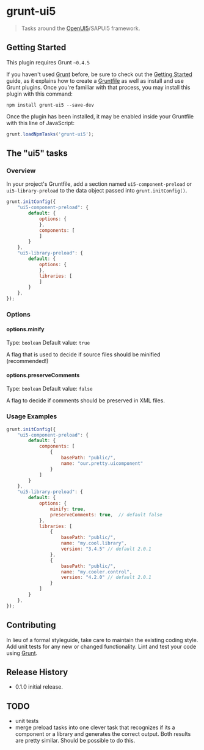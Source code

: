 # grunt-ui5

> Tasks around the [OpenUI5](https://github.com/sap/openui5)/SAPUI5 framework.

## Getting Started
This plugin requires Grunt `~0.4.5`

If you haven't used [Grunt](http://gruntjs.com/) before, be sure to check out the [Getting Started](http://gruntjs.com/getting-started) guide, as it explains how to create a [Gruntfile](http://gruntjs.com/sample-gruntfile) as well as install and use Grunt plugins. Once you're familiar with that process, you may install this plugin with this command:

```shell
npm install grunt-ui5 --save-dev
```

Once the plugin has been installed, it may be enabled inside your Gruntfile with this line of JavaScript:

```js
grunt.loadNpmTasks('grunt-ui5');
```

## The "ui5" tasks

### Overview
In your project's Gruntfile, add a section named `ui5-component-preload` or `ui5-library-preload` to the data object passed into `grunt.initConfig()`.

```js
grunt.initConfig({
    "ui5-component-preload": {
        default: {
            options: {
            },
            components: [
            ]
        }
    },
    "ui5-library-preload": {
        default: {
            options: {
            },
            libraries: [
            ]
        }
    },
});
```

### Options

#### options.minify
Type: `boolean`
Default value: `true`

A flag that is used to decide if source files should be minified (recommended!)

#### options.preserveComments
Type: `boolean`
Default value: `false`

A flag to decide if comments should be preserved in XML files. 

### Usage Examples

```js
grunt.initConfig({
    "ui5-component-preload": {
        default: {
            components: [
                {
                    basePath: "public/",
                    name: "our.pretty.uicomponent"
                }
            ]
        }
    },
    "ui5-library-preload": {
        default: {
            options: {
                minify: true, 
                preserveComments: true,  // default false
            },
            libraries: [
                {
                    basePath: "public/",
                    name: "my.cool.library",
                    version: "3.4.5" // default 2.0.1
                },
                {
                    basePath: "public/",
                    name: "my.cooler.control",
                    version: "4.2.0" // default 2.0.1
                }
            ]
        }
    },
});
```



## Contributing
In lieu of a formal styleguide, take care to maintain the existing coding style. Add unit tests for any new or changed functionality. Lint and test your code using [Grunt](http://gruntjs.com/).

## Release History

 - 0.1.0 initial release. 
 
## TODO

 - unit tests 
 - merge preload tasks into one clever task that recognizes if its a component or a library and generates the correct output. 
   Both results are pretty similar. Should be possible to do this. 

